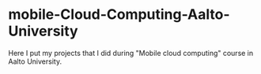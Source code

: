 # mobile-Cloud-Computing-Aalto-University
Here I put my projects that I did during "Mobile cloud computing" course in Aalto University. 
